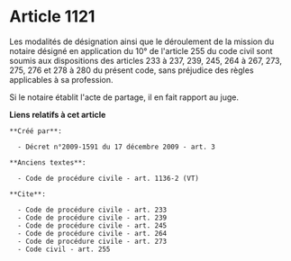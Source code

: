 # Article 1121

Les modalités de désignation ainsi que le déroulement de la mission du notaire désigné en application du 10° de l'article 255
du code civil sont soumis aux dispositions des articles 233 à 237, 239, 
245, 264 à 267, 273, 275, 276 et 278 à 280 du présent code, sans préjudice des règles applicables à sa profession. 

Si le notaire établit l'acte de partage, il en fait rapport au juge.

**Liens relatifs à cet article**

	**Créé par**:

	  - Décret n°2009-1591 du 17 décembre 2009 - art. 3

	**Anciens textes**:

	  - Code de procédure civile - art. 1136-2 (VT)

	**Cite**:

	  - Code de procédure civile - art. 233
	  - Code de procédure civile - art. 239
	  - Code de procédure civile - art. 245
	  - Code de procédure civile - art. 264
	  - Code de procédure civile - art. 273
	  - Code civil - art. 255

